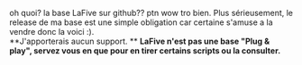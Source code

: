 oh quoi? la base LaFive sur github?? ptn wow tro bien. Plus sérieusement, le release de ma base est une simple obligation car certaine s'amuse a la vendre donc la voici :).                                 
**J'apporterais aucun support.                 **
**LaFive n'est pas une base "Plug & play", servez vous en que pour en tirer certains scripts ou la consulter.**
